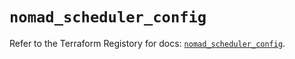 # `nomad_scheduler_config`

Refer to the Terraform Registory for docs: [`nomad_scheduler_config`](https://registry.terraform.io/providers/hashicorp/nomad/1.4.19/docs/resources/scheduler_config).
